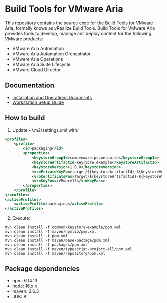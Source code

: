 # Build Tools for VMware Aria
This repository contains the source code for the Build Tools for VMware Aria, formally knows as vRealize Build Tools.
Build Tools for VMware Aria provides tools to develop, manage and deploy content for the following VMware products: 
- VMware Aria Automation
- VMware Aria Automation Orchestrator
- VMware Aria Operations
- VMware Aria Suite Lifecycle
- VMware Cloud Director


## Documentation
- [Installation and Operations Documents](docs/archive/doc/markdown)
- [Workstation Setup Guide](docs/archive/doc/markdown/setup-workstation.md)

## How to build
1. Update ~/.m2/settings.xml with:
```xml
<profiles>
    <profile>
        <id>packaging</id>
        <properties>
            <keystoreGroupId>com.vmware.pscoe.build</keystoreGroupId>
            <keystoreArtifactId>keystore.example</keystoreArtifactId>
            <keystoreVersion>1.0.0</keystoreVersion>
            <vroPrivateKeyPem>target/${keystoreArtifactId}-${keystoreVersion}/private_key.pem</vroPrivateKeyPem>
            <vroCertificatePem>target/${keystoreArtifactId}-${keystoreVersion}/cert.pem</vroCertificatePem>
            <vroKeyPass>VMware1!</vroKeyPass>
        </properties>
    </profile>
</profiles>
<activeProfiles>
	<activeProfile>packaging</activeProfile>
</activeProfiles>
```
2. Execute:
```shell
mvn clean install -f common/keystore-example/pom.xml
mvn clean install -f maven/npmlib/pom.xml 
mvn clean install -f pom.xml 
mvn clean install -f maven/base-package/pom.xml
mvn clean install -f packages/pom.xml
mvn clean install -f maven/typescript-project-all/pom.xml
mvn clean install -f maven/repository/pom.xml
```

## Package dependencies
- npm: 6.14.13
- node: 16.x.x
- maven: 3.6.3
- JDK: 8

